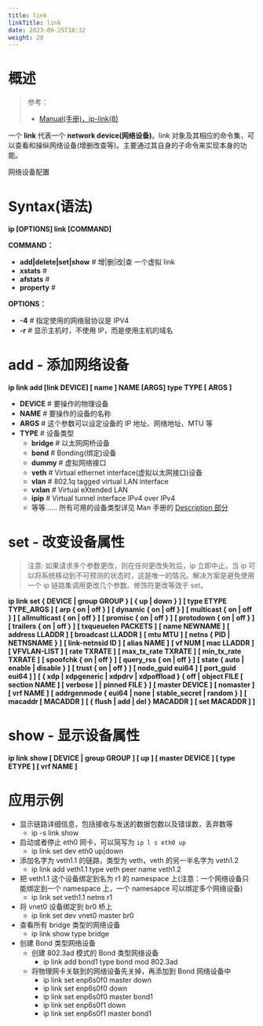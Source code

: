 ```yaml
---
title: link
linkTitle: link
date: 2023-09-25T18:32
weight: 20
---
```


# 概述

> 参考：
> 
> - [Manual(手册)，ip-link(8)](https://man7.org/linux/man-pages/man8/ip-link.8.html)

一个 **link** 代表一个 **network device(网络设备)**。link 对象及其相应的命令集，可以查看和操纵网络设备(增删改查等)。主要通过其自身的子命令来实现本身的功能。

网络设备配置

# Syntax(语法)

**ip \[OPTIONS] link \[COMMAND]**

**COMMAND：**

- **add|delete|set|show** # 增|删|改|查 一个虚拟 link
- **xstats** #
- **afstats** #
- **property** #

**OPTIONS：**

- **-4** # 指定使用的网络层协议是 IPV4
- **-r** # 显示主机时，不使用 IP，而是使用主机的域名

# add - 添加网络设备

**ip link add \[link DEVICE] \[ name ] NAME \[ARGS] type TYPE \[ ARGS ]**

- **DEVICE** # 要操作的物理设备
- **NAME** # 要操作的设备的名称
- **ARGS** # 这个参数可以设定设备的 IP 地址、网络地址、MTU 等
- **TYPE** # 设备类型
  - **bridge** # 以太网网桥设备
  - **bond** # Bonding(绑定)设备
  - **dummy** # 虚拟网络接口
  - **veth** # Virtual ethernet interface(虚拟以太网接口)设备
  - **vlan** # 802.1q tagged virtual LAN interface
  - **vxlan** # Virtual eXtended LAN
  - **ipip** # Virtual tunnel interface IPv4 over IPv4
  - 等等...... 所有可用的设备类型详见 Man 手册的 [Description 部分](https://man7.org/linux/man-pages/man8/ip-link.8.html#DESCRIPTION)

# set - 改变设备属性

> 注意: 如果请求多个参数更改，则在任何更改失败后，ip 立即中止。当 ip 可以将系统移动到不可预测的状态时，这是唯一的情况。解决方案是避免使用一个 ip 链路集调用更改几个参数。修饰符更改等效于 set。

**ip link set { DEVICE | group GROUP } \[ { up | down } ]**
**\[ type ETYPE TYPE_ARGS ]**
**\[ arp { on | off } ]**
**\[ dynamic { on | off } ]**
**\[ multicast { on | off } ]**
**\[ allmulticast { on | off } ]**
**\[ promisc { on | off } ]**
**\[ protodown { on | off } ]**
**\[ trailers { on | off } ]**
**\[ txqueuelen PACKETS ]**
**\[ name NEWNAME ]**
**\[ address LLADDR ]**
**\[ broadcast LLADDR ]**
**\[ mtu MTU ]**
**\[ netns { PID | NETNSNAME } ]**
**\[ link-netnsid ID ]**
**\[ alias NAME ]**
**\[ vf NUM \[ mac LLADDR ]**
**\[ VFVLAN-LIST ]**
**\[ rate TXRATE ]**
**\[ max_tx_rate TXRATE ]**
**\[ min_tx_rate TXRATE ]**
**\[ spoofchk { on | off } ]**
**\[ query_rss { on | off } ]**
**\[ state { auto | enable | disable } ]**
**\[ trust { on | off } ]**
**\[ node_guid eui64 ]**
**\[ port_guid eui64 ] ]**
**\[ { xdp | xdpgeneric | xdpdrv | xdpoffload } { off |**
**object FILE \[ section NAME ] \[ verbose ] |**
**pinned FILE } ]**
**\[ master DEVICE ]**
**\[ nomaster ]**
**\[ vrf NAME ]**
**\[ addrgenmode { eui64 | none | stable_secret | random } ]**
**\[ macaddr \[ MACADDR ]**
**\[ { flush | add | del } MACADDR ]**
**\[ set MACADDR ] ]**

# show - 显示设备属性

**ip link show \[ DEVICE | group GROUP ] \[ up ] \[ master DEVICE ] \[ type ETYPE ] \[ vrf NAME ]**

# 应用示例

- 显示链路详细信息，包括接收与发送的数据包数以及错误数，丢弃数等
  - ip -s link show
- 启动或者停止 eth0 网卡，可以简写为 `ip l s eth0 up`
  - ip link set dev eth0 up|down
- 添加名字为 veth1.1 的链路，类型为 veth，veth 的另一半名字为 veth1.2
  - ip link add veth1.1 type veth peer name veth1.2
- 把 veth1.1 这个设备绑定到名为 r1 的 namespace 上(注意：一个网络设备只能绑定到一个 namespace 上，一个 namesapce 可以绑定多个网络设备)
  - ip link set veth1.1 netns r1
- 将 vnet0 设备绑定到 br0 桥上
  - ip link set dev vnet0 master br0
- 查看所有 bridge 类型的网络设备
  - ip link show type bridge
- 创建 Bond 类型网络设备
  - 创建 802.3ad 模式的 Bond 类型网络设备
    - ip link add bond1 type bond mod 802.3ad
  - 将物理网卡关联到的网络设备先关掉，再添加到 Bond 网络设备中
    - ip link set enp6s0f0 master down
    - ip link set enp6s0f0 down
    - ip link set enp6s0f0 master bond1
    - ip link set enp6s0f1 down
    - ip link set enp6s0f1 master bond1
